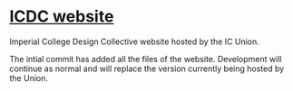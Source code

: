 # [ICDC website](http://union.ic.ac.uk/arts/designcollective/)

Imperial College Design Collective website hosted by the IC Union.

The intial commit has added all the files of the website. Development will continue as normal and will replace the version currently being hosted by the Union.
